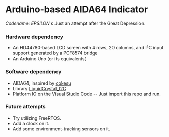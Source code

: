 # Arduino-based AIDA64 Indicator

*Codename: EPSILON ε*
Just an attempt after the Great Depression.

### Hardware dependency
- An HD44780-based LCD screen with 4 rows, 20 columns, and I²C input support generated by a PCF8574 bridge
- An Arduino Uno (or its equivalents)

### Software dependency
- AIDA64, inspired by [cokesu](http://www.51hei.com/bbs/dpj-188021-1.html)
- Library [LiquidCrystal_I2C](https://github.com/enjoyneering/LiquidCrystal_I2C)
- Platform IO on the Visual Studio Code -- Just import this repo and run.

### Future attempts
- Try utilizing FreeRTOS.
- Add a clock on it.
- Add some environment-tracking sensors on it.